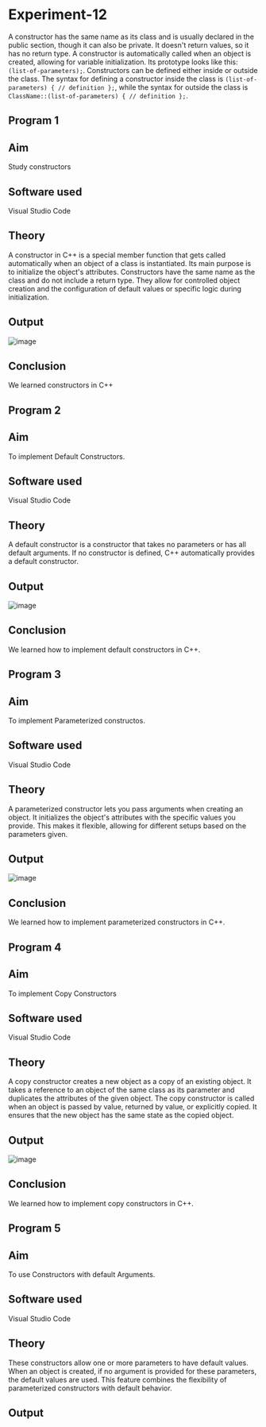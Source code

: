 # Experiment-12
A constructor has the same name as its class and is usually declared in the public section, though it can also be private. It doesn't return values, so it has no return type. A constructor is automatically called when an object is created, allowing for variable initialization. Its prototype looks like this: `(list-of-parameters);`. Constructors can be defined either inside or outside the class. The syntax for defining a constructor inside the class is `(list-of-parameters) { // definition };`, while the syntax for outside the class is `ClassName::(list-of-parameters) { // definition };`.
## Program 1
## Aim
Study constructors

## Software used
Visual Studio Code

## Theory
A constructor in C++ is a special member function that gets called automatically when an object of a class is instantiated. Its main purpose is to initialize the object's attributes. Constructors have the same name as the class and do not include a return type. They allow for controlled object creation and the configuration of default values or specific logic during initialization.

## Output
![image](https://github.com/user-attachments/assets/66dceb61-e88d-4e58-8560-eee5f733c642)

## Conclusion
We learned constructors in C++

## Program 2
## Aim
To implement Default Constructors.

## Software used
Visual Studio Code

## Theory
A default constructor is a constructor that takes no parameters or has all default arguments. If no constructor is defined, C++ automatically provides a default constructor.

## Output
![image](https://github.com/user-attachments/assets/26466de9-3aef-4d52-bbf7-852f62b68efe)

## Conclusion
We learned how to implement default constructors in C++.

## Program 3
## Aim
To implement Parameterized constructos.

## Software used
Visual Studio Code

## Theory
A parameterized constructor lets you pass arguments when creating an object. It initializes the object's attributes with the specific values you provide. This makes it flexible, allowing for different setups based on the parameters given.

## Output
![image](https://github.com/user-attachments/assets/7337675d-9497-415b-aeb7-c35f4dda5c79)

## Conclusion
We learned how to implement parameterized constructors in C++.

## Program 4
## Aim
To implement Copy Constructors

## Software used
Visual Studio Code

## Theory
A copy constructor creates a new object as a copy of an existing object. It takes a reference to an object of the same class as its parameter and duplicates the attributes of the given object. The copy constructor is called when an object is passed by value, returned by value, or explicitly copied. It ensures that the new object has the same state as the copied object.

## Output
![image](https://github.com/user-attachments/assets/ee4119a2-c1e4-4ecd-949f-b05e7ab76fd3)

## Conclusion
We learned how to implement copy constructors in C++.

## Program 5
## Aim
To use Constructors with default Arguments.

## Software used
Visual Studio Code

## Theory
These constructors allow one or more parameters to have default values. When an object is created, if no argument is provided for these parameters, the default values are used. This feature combines the flexibility of parameterized constructors with default behavior.

## Output
